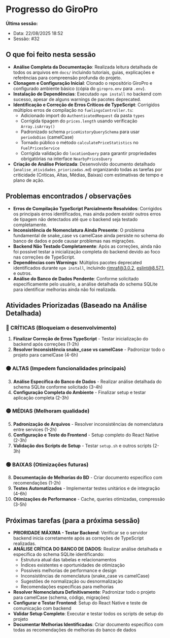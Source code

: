 # Progresso do GiroPro

**Última sessão:**
- Data: 22/08/2025 18:52
- Sessão: #32

## O que foi feito nesta sessão
- **Análise Completa da Documentação**: Realizada leitura detalhada de todos os arquivos em `docs/` incluindo tutoriais, guias, explicações e referências para compreensão profunda do projeto.
- **Clonagem e Configuração Inicial**: Clonado o repositório GiroPro e configurado ambiente básico (cópia do `giropro.env` para `.env`).
- **Instalação de Dependências**: Executado `npm install` no backend com sucesso, apesar de alguns warnings de pacotes deprecated.
- **Identificação e Correção de Erros Críticos de TypeScript**: Corrigidos múltiplos erros de compilação no `fuelingsController.ts`:
  - Adicionado import do `AuthenticatedRequest` da pasta `types`
  - Corrigida tipagem do `prices.length` usando verificação `Array.isArray()`
  - Padronizado schema `priceHistoryQuerySchema` para usar `periodoDias` (camelCase)
  - Tornado público o método `calculatePriceStatistics` no `FuelPricesService`
  - Corrigida validação do `locationQuery` para garantir propriedades obrigatórias na interface `NearbyPricesQuery`
- **Criação de Análise Priorizada**: Desenvolvido documento detalhado (`analise_atividades_priorizadas.md`) organizando todas as tarefas por criticidade (Críticas, Altas, Médias, Baixas) com estimativas de tempo e plano de ação.

## Problemas encontrados / observações
- **Erros de Compilação TypeScript Parcialmente Resolvidos**: Corrigidos os principais erros identificados, mas ainda podem existir outros erros de tipagem não detectados até que o backend seja testado completamente.
- **Inconsistência de Nomenclatura Ainda Presente**: O problema fundamental de snake_case vs camelCase ainda persiste no schema do banco de dados e pode causar problemas nas migrações.
- **Backend Não Testado Completamente**: Após as correções, ainda não foi possível testar a inicialização completa do backend devido ao foco nas correções de TypeScript.
- **Dependências com Warnings**: Múltiplos pacotes deprecated identificados durante `npm install`, incluindo rimraf@3.0.2, eslint@8.57.1, e outros.
- **Análise do Banco de Dados Pendente**: Conforme solicitado especificamente pelo usuário, a análise detalhada do schema SQLite para identificar melhorias ainda não foi realizada.

## Atividades Priorizadas (Baseado na Análise Detalhada)

### 🔴 CRÍTICAS (Bloqueiam o desenvolvimento)
1. **Finalizar Correção de Erros TypeScript** - Testar inicialização do backend após correções (1-2h)
2. **Resolver Inconsistência snake_case vs camelCase** - Padronizar todo o projeto para camelCase (4-6h)

### 🟠 ALTAS (Impedem funcionalidades principais)  
3. **Análise Específica do Banco de Dados** - Realizar análise detalhada do schema SQLite conforme solicitado (3-4h)
4. **Configuração Completa do Ambiente** - Finalizar setup e testar aplicação completa (2-3h)

### 🟡 MÉDIAS (Melhoram qualidade)
5. **Padronização de Arquivos** - Resolver inconsistências de nomenclatura entre services (1-2h)
6. **Configuração e Teste do Frontend** - Setup completo do React Native (2-3h)
7. **Validação dos Scripts de Setup** - Testar `setup.sh` e outros scripts (2-3h)

### 🟢 BAIXAS (Otimizações futuras)
8. **Documentação de Melhorias do BD** - Criar documento específico com recomendações (1-2h)
9. **Testes Automatizados** - Implementar testes unitários e de integração (4-6h)
10. **Otimizações de Performance** - Cache, queries otimizadas, compressão (3-5h)

## Próximas tarefas (para a próxima sessão)
- **PRIORIDADE MÁXIMA - Testar Backend**: Verificar se o servidor backend inicia corretamente após as correções de TypeScript realizadas.
- **ANÁLISE CRÍTICA DO BANCO DE DADOS**: Realizar análise detalhada e específica do schema SQLite identificando:
  - Estrutura atual das tabelas e relacionamentos
  - Índices existentes e oportunidades de otimização  
  - Possíveis melhorias de performance e design
  - Inconsistências de nomenclatura (snake_case vs camelCase)
  - Sugestões de normalização ou desnormalização
  - Recomendações específicas para melhorias
- **Resolver Nomenclatura Definitivamente**: Padronizar todo o projeto para camelCase (schema, código, migrações)
- **Configurar e Testar Frontend**: Setup do React Native e teste de comunicação com backend
- **Validar Setup Completo**: Executar e testar todos os scripts de setup do projeto
- **Documentar Melhorias Identificadas**: Criar documento específico com todas as recomendações de melhorias do banco de dados

